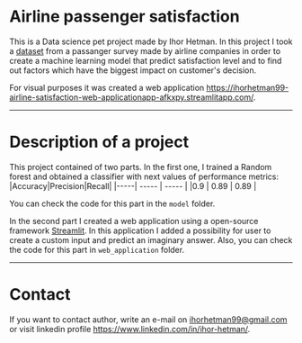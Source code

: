 # Airline passenger satisfaction

This is a Data science pet project made by Ihor Hetman. 
In this project I took a [dataset](https://www.kaggle.com/datasets/teejmahal20/airline-passenger-satisfaction) from a passanger survey made by airline companies in order to create a machine learning model that predict satisfaction level and to find out factors which have the biggest impact on customer's decision.

For visual purposes it was created a web application https://ihorhetman99-airline-satisfaction-web-applicationapp-afkxpy.streamlitapp.com/.

-----

# Description of a project
This project contained of two parts. In the first one, I trained a Random forest and obtained a  classifier with next values of performance metrics:
|Accuracy|Precision|Recall|
|-----| ----- | ----- |
|0.9 | 0.89 | 0.89 |

You can check the code for this part in the `model` folder.  

In the second part I created a web application using a open-source framework [Streamlit](https://streamlit.io/). In this application I added a possibility for user to create a custom input and predict an imaginary answer. 
Also, you can check the code for this part in `web_application` folder.

------

# Contact

If you want to contact author, write an e-mail on ihorhetman99@gmail.com or visit linkedin profile https://www.linkedin.com/in/ihor-hetman/.

